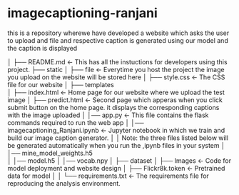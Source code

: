 # imagecaptioning-ranjani
this is a repository wherewe have developed a website which asks the user to upload and file and respective caption is generated using our model and the caption is
displayed

│
├── README.md <- This has all the instuctions for developers using this project.
├── static
│   ├── file  <- Everytime you host the project the image you upload on the website will be stored here
│   ├── style.css <- The CSS file for our website
│ 
├── templates           
│   ├── index.html   <- Home page for our website where we upload the test image
│   ├── predict.html <- Second page which apperas when you click submit button on the home page. it displays the corresponding captions with the image uploaded
│ 
│── app.py <- This file contains the flask commands required to run the web app
│
│── imagecaptioning_Ranjani.ipynb  <- Jupyter notebook in which we train and build our image caption generator.
│
│ Note: the three files listed below will be generated automatically when you run the ,ipynb files in your system
│
│── mine_model_weights.h5     
│
│── model.h5 
│
│── vocab.npy
│
├── dataset 
│   ├── Images               <- Code for model deployment and website design
│   ├── Flickr8k.token       <- Pretrained data for model
│
│
└── requirements.txt   <- The requirements file for reproducing the analysis environment.
